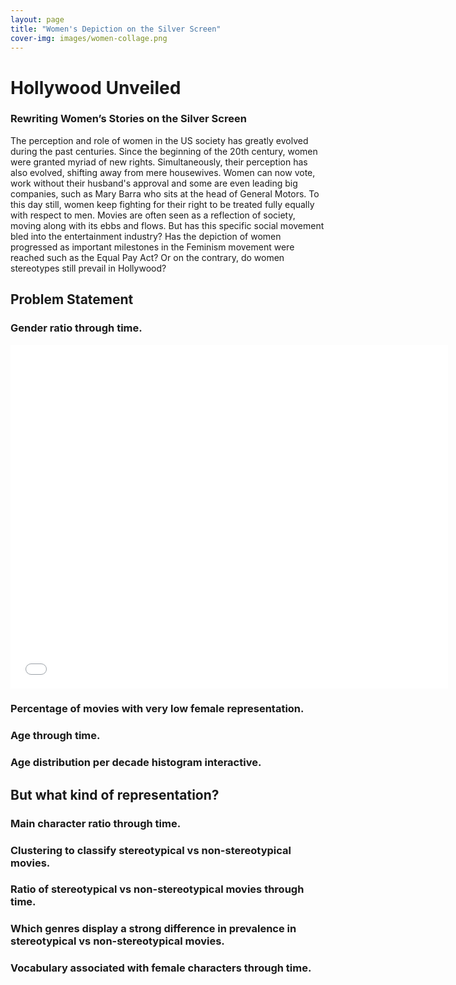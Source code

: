 ```yaml
---
layout: page
title: "Women's Depiction on the Silver Screen"
cover-img: images/women-collage.png
---
```

# Hollywood Unveiled
### Rewriting Women’s Stories on the Silver Screen 

The perception and role of women in the US society has greatly evolved during the past centuries. Since the beginning of the 20th century, women were granted myriad of new rights. Simultaneously, their perception has also evolved, shifting away from mere housewives. Women can now vote, work without their husband's approval and some are even leading big companies, such as Mary Barra who sits at the head of General Motors. To this day still, women keep fighting for their right to be treated fully equally with respect to men. Movies are often seen as a reflection of society, moving along with its ebbs and flows. But has this specific social movement bled into the entertainment industry? Has the depiction of women progressed as important milestones in the Feminism movement were reached such as the Equal Pay Act? Or on the contrary, do women stereotypes still prevail in Hollywood?


## Problem Statement
### Gender ratio through time.
<iframe frameborder="yes" border="0" marginwidth="0" marginheight="0" width="700" height="550" src="html_plots/gender_proportion_per_genre_per_decade_small.html"></iframe>


### Percentage of movies with very low female representation.
### Age through time.
### Age distribution per decade histogram interactive.

## But what kind of representation?

### Main character ratio through time.
### Clustering to classify stereotypical vs non-stereotypical movies.
### Ratio of stereotypical vs non-stereotypical movies through time.
### Which genres display a strong difference in prevalence in stereotypical vs non-stereotypical movies.
### Vocabulary associated with female characters through time.

